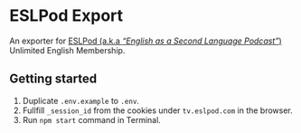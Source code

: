 # ESLPod Export

An exporter for [ESLPod (a.k.a *“English as a Second Language Podcast”*)](https://tv.eslpod.com/) Unlimited English Membership.

## Getting started

1. Duplicate `.env.example` to `.env`.
2. Fullfill `_session_id` from the cookies under `tv.eslpod.com` in the browser.
3. Run `npm start` command in Terminal.
